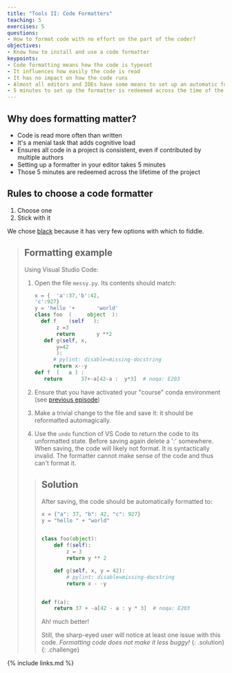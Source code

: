 ```yaml
---
title: "Tools II: Code Formatters"
teaching: 5
exercises: 5
questions:
- How to format code with no effort on the part of the coder?
objectives:
- Know how to install and use a code formatter
keypoints:
- Code formatting means how the code is typeset
- It influences how easily the code is read
- It has no impact on how the code runs
- Almost all editors and IDEs have some means to set up an automatic formatter
- 5 minutes to set up the formatter is redeemed across the time of the project i.e. the cost is close to nothing
---
```


## Why does formatting matter?

* Code is read more often than written
* It's a menial task that adds cognitive load
* Ensures all code in a project is consistent, even if contributed by multiple
  authors
* Setting up a formatter in your editor takes 5 minutes
* Those 5 minutes are redeemed across the lifetime of the project

## Rules to choose a code formatter

1. Choose one
1. Stick with it

We chose [black](https://pypi.org/project/black/) because it has very few
options with which to fiddle.

>## Formatting example
>
> Using Visual Studio Code:
>
> 1. Open the file `messy.py`. Its contents should match:
>
>    ```python
>    x = {  'a':37,'b':42,
>    'c':927}
>    y = 'hello '+       'world'
>    class foo  (     object  ):
>      def f    (self   ):
>           z =3
>           return       y **2
>       def g(self, x,
>           y=42
>           ):
>          # pylint: disable=missing-docstring
>          return x--y
>    def f  (   a ) :
>       return      37+-a[42-a :  y*3]  # noqa: E203
>    ```
>
> 1. Ensure that you have activated your "course" conda environment (see
>    [previous episode])
> 1. Make a trivial change to the file and save it: it should be reformatted
>    automagically.
> 1. Use the `undo` function of VS Code to return the code to its unformatted
>    state. Before saving again delete a ':' somewhere. When saving, the code
>    will likely not format. It is syntactically invalid. The formatter cannot
>    make sense of the code and thus can't format it.
>
> >## Solution
> >
> > After saving, the code should be automatically formatted to:
> >
> > ```python
> > x = {"a": 37, "b": 42, "c": 927}
> > y = "hello " + "world"
> >
> >
> > class foo(object):
> >     def f(self):
> >         z = 3
> >         return y ** 2
> >
> >     def g(self, x, y = 42):
> >         # pylint: disable=missing-docstring
> >         return x - -y
> >
> >
> > def f(a):
> >     return 37 + -a[42 - a : y * 3]  # noqa: E203
> >
> > ```
> >
> > Ah! much better!
> >
> > Still, the sharp-eyed user will notice at least one issue with this code.
> > *Formatting code does not make it less buggy!*
> {: .solution}
{: .challenge}

[previous episode]: http://localhost:4000/l1-01-tools-I/index.html#selecting-an-environment-in-visual-studio-code

{% include links.md %}

